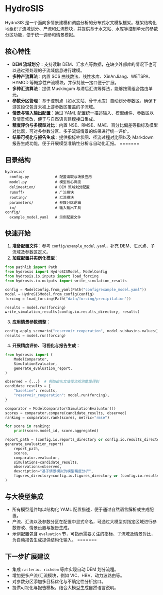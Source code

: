 # HydroSIS

HydroSIS 是一个面向多情景建模和调度分析的分布式水文模拟框架。框架结构化地组织了流域划分、产流和汇流模块，并提供基于水文站、水库等控制单元的参数分区功能，便于统一调参和情景模拟。

## 核心特性

- **DEM 流域划分**：支持读取 DEM、汇水点等数据，在缺少外部库的情况下也可以通过预处理的子流域信息进行建模。
- **多种产流算法**：内置 SCS 曲线数法、线性水库、XinAnJiang、WETSPA、HYMOD 等概念性产流模块，并保持统一接口便于扩展。
- **多种汇流算法**：提供 Muskingum 与滞后汇流等算法，能够按需组合路由单元。
- **参数分区管理**：基于控制点（如水文站、骨干水库）自动划分参数区，确保下游区段仅包含未被上游参数区覆盖的子流域。
- **情景与输入输出配置**：通过 YAML 配置统一描述输入、模型组件、参数区以及情景修改，便于与自然语言建模接口集成。
- **精度评价与多模型对比**：内置 NSE、RMSE、MAE、百分比偏差等指标及模型对比器，可对多参数分区、多子流域情景的结果进行统一评价。
- **结果可视化与报告生成**：提供指标柱状图、径流过程对比图以及 Markdown 报告生成功能，便于开展模型准确性分析与自动化汇报。
=======

## 目录结构

```
hydrosis/
  config.py            # 配置读取与场景应用
  model.py             # 模型核心调度
  delineation/         # DEM 流域划分配置
  runoff/              # 产流模块
  routing/             # 汇流模块
  parameters/          # 参数分区逻辑
  io/                  # 输入输出工具
config/
  example_model.yaml   # 示例配置文件
```

## 快速开始

1. **准备配置文件**：参考 `config/example_model.yaml`，补充 DEM、汇水点、子流域及参数区定义。
2. **加载配置并实例化模型**：

```python
from pathlib import Path
from hydrosis import HydroSISModel, ModelConfig
from hydrosis.io.inputs import load_forcing
from hydrosis.io.outputs import write_simulation_results

config = ModelConfig.from_yaml(Path("config/example_model.yaml"))
model = HydroSISModel.from_config(config)
forcing = load_forcing(Path("data/forcing/precipitation"))

results = model.run(forcing)
write_simulation_results(config.io.results_directory, results)
```

3. **应用情景参数调整**：

```python
config.apply_scenario("reservoir_reoperation", model.subbasins.values())
results = model.run(forcing)
```


4. **开展精度评价、可视化与报告生成**：

```python
from hydrosis import (
    ModelComparator,
    SimulationEvaluator,
    generate_evaluation_report,
)

observed = {...}  # 例如由水文站径流观测整理得到
candidate_results = {
    "baseline": results,
    "reservoir_reoperation": model.run(forcing),
}

comparator = ModelComparator(SimulationEvaluator())
scores = comparator.compare(candidate_results, observed)
ranking = comparator.rank(scores, metric="rmse")

for score in ranking:
    print(score.model_id, score.aggregated)

report_path = (config.io.reports_directory or config.io.results_directory) / "evaluation.md"
generate_evaluation_report(
    report_path,
    scores,
    comparator.evaluator,
    simulations=candidate_results,
    observations=observed,
    description="基于情景模拟的模型精度分析",
    figures_directory=config.io.figures_directory or (config.io.results_directory / "figures"),
)
```


## 与大模型集成

- 所有模型组件均以结构化 YAML 配置描述，便于通过自然语言解析或生成配置。
- 产流、汇流以及参数分区在配置中显式命名，可通过大模型对指定区域进行参数修改、情景设置与报告生成。
- 示例配置包含 `evaluation` 节，可指示需要关注的指标、子流域及情景对比，为自动报告生成提供结构化输入。
=======
## 下一步扩展建议

- 集成 `rasterio`、`richdem` 等库实现自动 DEM 划分流程。
- 增加更多产流/汇流模块，例如 VIC、HBV、动力波路由等。
- 对参数分区添加多目标优化与不确定性分析接口。
- 提供可视化与报告模板，结合大模型生成自然语言说明。
